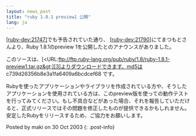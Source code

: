 ```yaml
---
layout: news_post
title: "ruby 1.8.1 preview1 公開"
lang: ja
---
```


[\[ruby-dev:21747\]][1]でも予告されていた通り、
[\[ruby-dev:21790\]][2]にてまつもとさんより、Ruby 1.8.1のpreview
1を公開したとのアナウンスがありました。

このソースは、[&lt;URL:ftp://ftp.ruby-lang.org/pub/ruby/1.8/ruby-1.8.1-preview1.tar.gz&gt;][3]よりダウンロードできます。md5は
c739d26356b8e3a1fa6409a6bcdcef68 です。

Rubyを使ったアプリケーションやライブラリを作成されている方や、そうしたアプリケーションを使用されている方は、このpreview版を使っての動作テストを行ってみてください。もし不具合などがあった場合、それを報告していただけると、正式リリースではその問題を修正したものが提供できるかもしれません。
安定したRubyをリリースするため、ご協力をお願いします。

Posted by maki on 30 Oct 2003
{: .post-info}



[1]: http://blade.nagaokaut.ac.jp/cgi-bin/scat.rb/ruby/ruby-dev/21747 
[2]: http://blade.nagaokaut.ac.jp/cgi-bin/scat.rb/ruby/ruby-dev/21790 
[3]: ftp://ftp.ruby-lang.org/pub/ruby/1.8/ruby-1.8.1-preview1.tar.gz 
